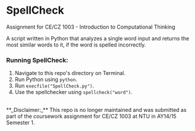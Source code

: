 # SpellCheck
Assignment for CE/CZ 1003 - Introduction to Computational Thinking

A script written in Python that analyzes a single word input and returns the most similar words to it, if the word is spelled incorrectly.

### Running **SpellCheck**:

1. Navigate to this repo's directory on Terminal.
2. Run Python using `python`.
3. Run `execfile("SpellCheck.py")`.
4. Use the spellchecker using `spellcheck("word")`.

<br>
**_Disclaimer:_** This repo is no longer maintained and was submitted as part of the coursework assignment for CE/CZ 1003 at NTU in AY14/15 Semester 1.